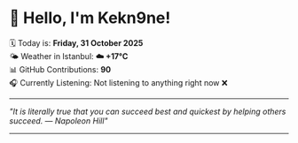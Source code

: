 # 👋 Hello, I'm Kekn9ne!

🗓️ Today is: **Friday, 31 October 2025**  
🌤️ Weather in Istanbul: **☁️   +17°C**  
📊 GitHub Contributions: **90**  
🎧 Currently Listening: Not listening to anything right now ❌

---

_"It is literally true that you can succeed best and quickest by helping others succeed. — *Napoleon Hill*"_

---
